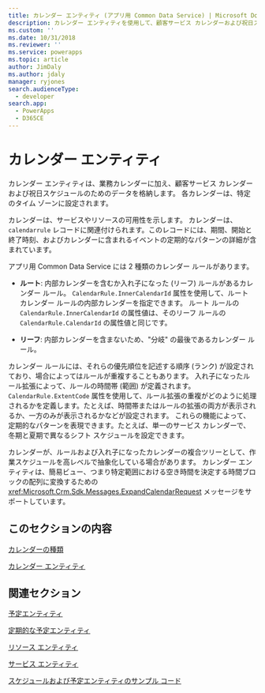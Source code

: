 ```yaml
---
title: カレンダー エンティティ (アプリ用 Common Data Service) | Microsoft Docs
description: カレンダー エンティティを使用して、顧客サービス カレンダーおよび祝日スケジュールのためのデータを格納する方法をご覧ください。
ms.custom: ''
ms.date: 10/31/2018
ms.reviewer: ''
ms.service: powerapps
ms.topic: article
author: JimDaly
ms.author: jdaly
manager: ryjones
search.audienceType:
  - developer
search.app:
  - PowerApps
  - D365CE
---
```

# <a name="calendar-entities"></a>カレンダー エンティティ

カレンダー エンティティは、業務カレンダーに加え、顧客サービス カレンダーおよび祝日スケジュールのためのデータを格納します。 各カレンダーは、特定のタイム ゾーンに設定されます。  
  
 カレンダーは、サービスやリソースの可用性を示します。 カレンダーは、`calendarrule` レコードに関連付けられます。このレコードには、期間、開始と終了時刻、およびカレンダーに含まれるイベントの定期的なパターンの詳細が含まれています。  
  
 アプリ用 Common Data Service には 2 種類のカレンダー ルールがあります。  
  
- **ルート**: 内部カレンダーを含むか入れ子になった (リーフ) ルールがあるカレンダー ルール。 `CalendarRule.InnerCalendarId` 属性を使用して、ルート カレンダー ルールの内部カレンダーを指定できます。 ルート ルールの `CalendarRule.InnerCalendarId` の属性値は、そのリーフ ルールの `CalendarRule.CalendarId` の属性値と同じです。  
  
- **リーフ**: 内部カレンダーを含まないため、"分岐" の最後であるカレンダー ルール。  
  
 カレンダー ルールには、それらの優先順位を記述する順序 (ランク) が設定されており、場合によってはルールが重複することもあります。 入れ子になったルール拡張によって、ルールの時間帯 (範囲) が定義されます。 `CalendarRule.ExtentCode` 属性を使用して、ルール拡張の重複がどのように処理されるかを定義します。たとえば、時間帯またはルールの拡張の両方が表示されるか、一方のみが表示されるかなどが設定されます。 これらの機能によって、定期的なパターンを表現できます。たとえば、単一のサービス カレンダーで、冬期と夏期で異なるシフト スケジュールを設定できます。  
  
 カレンダーが、ルールおよび入れ子になったカレンダーの複合ツリーとして、作業スケジュールを高レベルで抽象化している場合があります。 カレンダー エンティティは、簡易ビュー、つまり特定範囲における空き時間を決定する時間ブロックの配列に変換するための <xref:Microsoft.Crm.Sdk.Messages.ExpandCalendarRequest> メッセージをサポートしています。  
  
## <a name="in-this-section"></a>このセクションの内容  
 [カレンダーの種類](types-calendars.md)  
  
 [カレンダー エンティティ](/reference/entities/calendar.md)  
  
## <a name="related-sections"></a>関連セクション  
 [予定エンティティ](/dynamics365/customer-engagement/developer/appointment-entities)  
  
 [定期的な予定エンティティ](/dynamics365/customer-engagement/developer/recurring-appointment-entities)  
  
 [リソース エンティティ](/dynamics365/customer-engagement/developer/resource-entities)  
  
 [サービス エンティティ](/dynamics365/customer-engagement/developer/service-entity)  
  
 [スケジュールおよび予定エンティティのサンプル コード](/dynamics365/customer-engagement/developer/sample-code-schedule-appointment-entities)